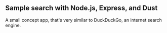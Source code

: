 ## Sample search with Node.js, Express, and Dust

A small concept app, that's very similar to DuckDuckGo, an internet search engine.